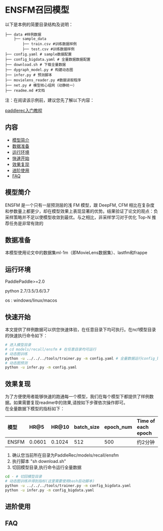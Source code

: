 # ENSFM召回模型

以下是本例的简要目录结构及说明： 

```
├── data #样例数据
    ├── sample_data
        ├── train.csv #训练数据样例
        ├── test.csv #训练数据样例
├── config.yaml # sample数据配置
├── config_bigdata.yaml # 全量数据数据配置
├── download.sh # 下载全量数据
├── dygraph_model.py # 构建动态图
├── infer.py # 预测脚本
├── movielens_reader.py #数据读取程序
├── net.py # 模型核心组网（动静统一）
├── readme.md #文档
```

注：在阅读该示例前，建议您先了解以下内容：

[paddlerec入门教程](https://github.com/PaddlePaddle/PaddleRec/blob/master/README.md)

## 内容

- [模型简介](#模型简介)
- [数据准备](#数据准备)
- [运行环境](#运行环境)
- [快速开始](#快速开始)
- [效果复现](#效果复现)
- [进阶使用](#进阶使用)
- [FAQ](#FAQ)

## 模型简介
ENSFM 是一个只有一层预测层的浅 FM 模型，跟 DeepFM, CFM 相比在复杂度和参数量上都更少，却在模型效果上表现显著的优势。结果验证了论文的观点：负采样策略并不足以使模型收敛到最优。与之相比，非采样学习对于优化 Top-N 推荐任务是非常有效的
## 数据准备
本模型使用论文中的数据集ml-1m（即MovieLens数据集）、lastfm和frappe

## 运行环境
PaddlePaddle>=2.0

python 2.7/3.5/3.6/3.7

os : windows/linux/macos 

## 快速开始
本文提供了样例数据可以供您快速体验，在任意目录下均可执行。在ncf模型目录的快速执行命令如下： 
```bash
# 进入模型目录
# cd models/recall/ensfm # 在任意目录均可运行
# 动态图训练
python -u ../../../tools/trainer.py -m config.yaml # 全量数据运行config_bigdata.yaml 
# 动态图预测
python -u infer.py -m config.yaml 
```
## 效果复现
为了方便使用者能够快速的跑通每一个模型，我们在每个模型下都提供了样例数据。如果需要复现readme中的效果,请按如下步骤依次操作即可。  
在全量数据下模型的指标如下：  

| 模型 | HR@5 | HR@10 | batch_size | epoch_num| Time of each epoch |
| :------| :------ |:------ | :------ | :------| :------ | 
| ENSFM | 0.0601 | 0.1024 | 512 | 500 | 约2分钟 |

1. 确认您当前所在目录为PaddleRec/models/recall/ensfm  
2. 执行脚本 "sh download.sh"
3. 切回模型目录,执行命令运行全量数据

```bash
cd - # 切回模型目录
# 动态图训练并得到指标(这里需要使用bash启动脚本)
python -u ../../../tools/trainer.py -m config_bigdata.yaml
python -u infer.py -m config_bigdata.yaml
```

## 进阶使用
  
## FAQ
